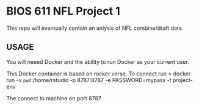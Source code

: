 BIOS 611 NFL Project 1
======================

This repo will eventually contain an anlysis of NFL combine/draft data.



USAGE
-----
You will neeed Docker and the ability to run Docker as your current user. 

This Docker container is based on rocker verse. To connect run
    > docker run -v `pwd`:/home/rstudio -p 8787:8787 -e PASSWORD=mypass -t project-env
    
The connect to machine on port 8787